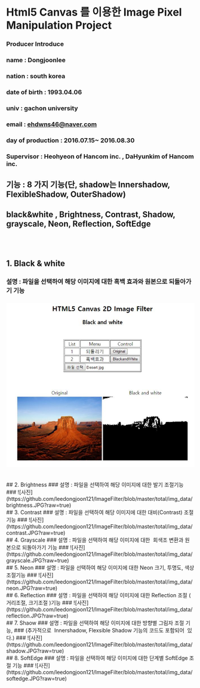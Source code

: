 # Html5 Canvas 를 이용한 Image Pixel Manipulation Project
### Producer Introduce 
### name :  Dongjoonlee 
### nation : south korea
### date of birth : 1993.04.06
### univ : gachon university
### email : ehdwns46@naver.com
### day of production : 2016.07.15~ 2016.08.30
### Supervisor : Heohyeon of Hancom inc. , DaHyunkim of Hancom inc. 

##  기능 : 8 가지 기능(단, shadow는 Innershadow, FlexibleShadow, OuterShadow)
## black&white , Brightness, Contrast, Shadow, grayscale, Neon, Reflection, SoftEdge 
<br/><br/>
## 1. Black & white
###  설명 :  파일을 선택하여 해당  이미지에 대한 흑백 효과와 원본으로 되돌아가기 기능
### ![사진](https://github.com/leedongjoon121/ImageFilter/blob/master/total/img_data/black_white.JPG?raw=true)
<br/>
## 2. Brightness
###  설명 :  파일을 선택하여 해당  이미지에 대한 발기 조절기능 
### ![사진](https://github.com/leedongjoon121/ImageFilter/blob/master/total/img_data/brightness.JPG?raw=true)
<br/>
## 3. Contrast
###  설명 :  파일을 선택하여 해당  이미지에 대한 대비(Contrast) 조절기능 
### ![사진](https://github.com/leedongjoon121/ImageFilter/blob/master/total/img_data/contrast.JPG?raw=true)
<br/>
## 4. Grayscale
###  설명 :  파일을 선택하여 해당  이미지에 대한  회색조 변환과  원본으로 되돌아가기 기능 
### ![사진](https://github.com/leedongjoon121/ImageFilter/blob/master/total/img_data/grayscale.JPG?raw=true)
<br/>
## 5. Neon
###  설명 :  파일을 선택하여 해당  이미지에 대한 Neon 크기, 투명도, 색상 조절기능 
### ![사진](https://github.com/leedongjoon121/ImageFilter/blob/master/total/img_data/neon.JPG?raw=true)
<br/>
## 6. Reflection
###  설명 :  파일을 선택하여 해당  이미지에 대한 Reflection 조절 ( 거리조절, 크기조절 )기능 
### ![사진](https://github.com/leedongjoon121/ImageFilter/blob/master/total/img_data/reflection.JPG?raw=true)
<br/>
## 7. Shaow
###  설명 :  파일을 선택하여 해당  이미지에 대한 방향별 그림자 조절 기능, 
###   (추가적으로  Innershadow, Flexsible Shadow 기능의 코드도 포함되어  있다.)
### ![사진](https://github.com/leedongjoon121/ImageFilter/blob/master/total/img_data/shadow.JPG?raw=true)
<br/>
## 8. SoftEdge
###  설명 :  파일을 선택하여 해당  이미지에 대한 단계별 SoftEdge 조절 기능 
### ![사진](https://github.com/leedongjoon121/ImageFilter/blob/master/total/img_data/softedge.JPG?raw=true)
